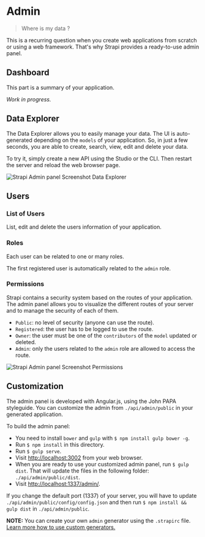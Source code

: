 # Admin

> Where is my data ?

This is a recurring question when you create web applications from scratch or
using a web framework. That's why Strapi provides a ready-to-use admin panel.

## Dashboard

This part is a summary of your application.

_Work in progress._

## Data Explorer

The Data Explorer allows you to easily manage your data.
The UI is auto-generated depending on the `models` of your application.
So, in just a few seconds, you are able to create, search, view, edit and
delete your data.

To try it, simply create a new API using the Studio or the CLI.
Then restart the server and reload the web browser page.

![Strapi Admin panel Screenshot Data Explorer](http://strapi.io/assets/screenshots/create.png 'Strapi Admin panel Screenshot Data Explorer')

## Users

### List of Users

List, edit and delete the users information of your application.

### Roles

Each user can be related to one or many roles.

The first registered user is automatically related to the `admin` role.

### Permissions

Strapi contains a security system based on the routes of your application.
The admin panel allows you to visualize the different routes of your server and
to manage the security of each of them.

- `Public`: no level of security (anyone can use the route).
- `Registered`: the user has to be logged to use the route.
- `Owner`: the user must be one of the `contributors` of the `model` updated or deleted.
- `Admin`: only the users related to the `admin` role are allowed to access the route.

![Strapi Admin panel Screenshot Permissions](http://strapi.io/assets/screenshots/permissions.png 'Strapi Admin panel Screenshot Permissions')

## Customization

The admin panel is developed with Angular.js, using the John PAPA styleguide.
You can customize the admin from `./api/admin/public` in your generated application.

To build the admin panel:

- You need to install `bower` and `gulp` with `$ npm install gulp bower -g`.
- Run `$ npm install` in this directory.
- Run `$ gulp serve`.
- Visit [http://localhost:3002](http://localhost:3002) from your web browser.
- When you are ready to use your customized admin panel, run `$ gulp dist`.
  That will update the files in the following folder: `./api/admin/public/dist`.
- Visit [http://localhost:1337/admin/](http://localhost:1337/admin/).

If you change the default port (1337) of your server, you will have to update
`./api/admin/public/config/config.json` and then run `$ npm install && gulp dist`
in `./api/admin/public`.

**NOTE:** You can create your own `admin` generator using the `.strapirc` file.
[Learn more how to use custom generators.](http://strapi.io/documentation/customization)
